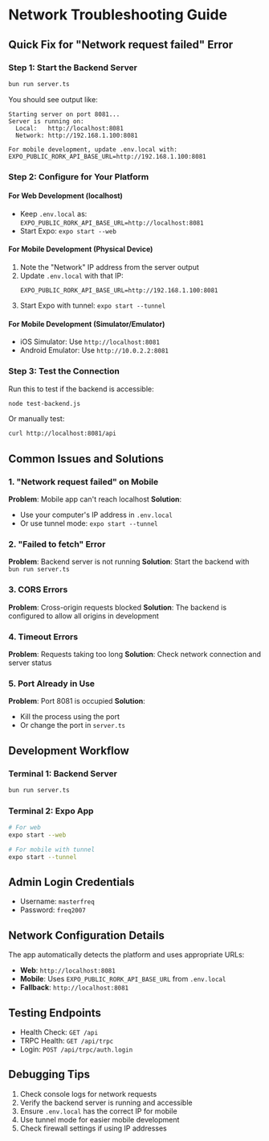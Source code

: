 # Network Troubleshooting Guide

## Quick Fix for "Network request failed" Error

### Step 1: Start the Backend Server
```bash
bun run server.ts
```

You should see output like:
```
Starting server on port 8081...
Server is running on:
  Local:   http://localhost:8081
  Network: http://192.168.1.100:8081

For mobile development, update .env.local with:
EXPO_PUBLIC_RORK_API_BASE_URL=http://192.168.1.100:8081
```

### Step 2: Configure for Your Platform

#### For Web Development (localhost)
- Keep `.env.local` as: `EXPO_PUBLIC_RORK_API_BASE_URL=http://localhost:8081`
- Start Expo: `expo start --web`

#### For Mobile Development (Physical Device)
1. Note the "Network" IP address from the server output
2. Update `.env.local` with that IP:
   ```
   EXPO_PUBLIC_RORK_API_BASE_URL=http://192.168.1.100:8081
   ```
3. Start Expo with tunnel: `expo start --tunnel`

#### For Mobile Development (Simulator/Emulator)
- iOS Simulator: Use `http://localhost:8081`
- Android Emulator: Use `http://10.0.2.2:8081`

### Step 3: Test the Connection

Run this to test if the backend is accessible:
```bash
node test-backend.js
```

Or manually test:
```bash
curl http://localhost:8081/api
```

## Common Issues and Solutions

### 1. "Network request failed" on Mobile
**Problem**: Mobile app can't reach localhost
**Solution**: 
- Use your computer's IP address in `.env.local`
- Or use tunnel mode: `expo start --tunnel`

### 2. "Failed to fetch" Error
**Problem**: Backend server is not running
**Solution**: Start the backend with `bun run server.ts`

### 3. CORS Errors
**Problem**: Cross-origin requests blocked
**Solution**: The backend is configured to allow all origins in development

### 4. Timeout Errors
**Problem**: Requests taking too long
**Solution**: Check network connection and server status

### 5. Port Already in Use
**Problem**: Port 8081 is occupied
**Solution**: 
- Kill the process using the port
- Or change the port in `server.ts`

## Development Workflow

### Terminal 1: Backend Server
```bash
bun run server.ts
```

### Terminal 2: Expo App
```bash
# For web
expo start --web

# For mobile with tunnel
expo start --tunnel
```

## Admin Login Credentials
- Username: `masterfreq`
- Password: `freq2007`

## Network Configuration Details

The app automatically detects the platform and uses appropriate URLs:
- **Web**: `http://localhost:8081`
- **Mobile**: Uses `EXPO_PUBLIC_RORK_API_BASE_URL` from `.env.local`
- **Fallback**: `http://localhost:8081`

## Testing Endpoints

- Health Check: `GET /api`
- TRPC Health: `GET /api/trpc`
- Login: `POST /api/trpc/auth.login`

## Debugging Tips

1. Check console logs for network requests
2. Verify the backend server is running and accessible
3. Ensure `.env.local` has the correct IP for mobile
4. Use tunnel mode for easier mobile development
5. Check firewall settings if using IP addresses